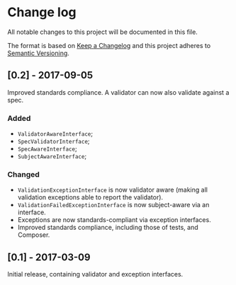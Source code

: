 # Change log
All notable changes to this project will be documented in this file.

The format is based on [Keep a Changelog](http://keepachangelog.com/)
and this project adheres to [Semantic Versioning](http://semver.org/).

## [0.2] - 2017-09-05
Improved standards compliance. A validator can now also validate against a spec.

### Added
- `ValidatorAwareInterface`;
- `SpecValidatorInterface`;
- `SpecAwareInterface`;
- `SubjectAwareInterface`;

### Changed
- `ValidationExceptionInterface` is now validator aware (making all validation
exceptions able to report the validator).
- `ValidationFailedExceptionInterface` is now subject-aware via an interface.
- Exceptions are now standards-compliant via exception interfaces.
- Improved standards compliance, including those of tests, and Composer.

## [0.1] - 2017-03-09
Initial release, containing validator and exception interfaces.

